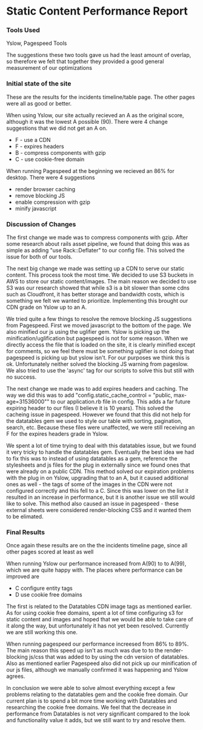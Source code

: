 # Static Content Performance Report

### Tools Used
Yslow, Pagespeed Tools

The suggestions these two tools gave us had the least amount of overlap, so therefore we felt that together they provided a good general measurement of our optimizations

### Initial state of the site
These are the results for the incidents timeline/table page. The other pages were all as good or better.

When using Yslow, our site actually recieved an A as the original score, although it was the lowest A possible (90).  There were 4 change suggestions that we did not get an A on.
* F - use a CDN
* F - expires headers
* B - compress components with gzip
* C - use cookie-free domain

When running Pagespeed at the beginning we recieved an 86% for desktop.  There were 4 suggestions
* render browser caching
* remove blocking JS
* enable compression with gzip
* minify javascript


### Discussion of Changes
The first change we made was to compress components with gzip.  After some research about rails asset pipeline, we found that doing this was as simple as adding "use Rack::Deflater" to our config file.  This solved the issue for both of our tools.

The next big change we made was setting up a CDN to serve our static content.  This process took the most time.  We decided to use S3 buckets in AWS to store our static content/images.  The main reason we decided to use S3 was our research showed that while s3 is a bit slower than some cdns such as Cloudfront, it has better storage and bandwidth costs, which is something we felt we wanted to prioritize.  Implementing this brought our CDN grade on Yslow up to an A.

We tried quite a few things to resolve the remove blocking JS suggestions from Pagespeed. First we moved javascript to the bottom of the page. We also minified our js using the uglifier gem.  Yslow is picking up the minification/uglification but pagespeed is not for some reason.  When we directly access the file that is loaded on the site, it is clearly minified except for comments, so we feel there must be something uglifier is not doing that pagespeed is picking up but yslow isn't.  For our purposes we think this is ok. Unfortunately neither solved the blocking JS warning from pageslow.  We also tried to use the 'async' tag for our scripts to solve this but still with no success.

The next change we made was to add expires headers and caching.  The way we did this was to add "config.static_cache_control = "public, max-age=31536000"" to our application.rb file in config.  This adds a far future expiring header to our files (I believe it is 10 years).  This solved the cacheing issue in pagespeed.  However we found that this did not help for the datatables gem we used to style our table with sorting, pagination, search, etc.  Because these files were unaffected, we were still receiving an F for the expires headers grade in Yslow.  

We spent a lot of time trying to deal with this datatables issue, but we found it very tricky to handle the datatables gem.  Eventually the best idea we had to fix this was to instead of using datatables as a gem, reference the stylesheets and js files for the plug in externally since we found ones that were already on a public CDN.  This method solved our expiration problems with the plug in on Yslow, upgrading that to an A, but it caused additional ones as well - the tags of some of the images in the CDN were not configured correctly and this fell to a C.  Since this was lower on the list it resulted in an increase in performance, but it is another issue we still would like to solve.  This method also caused an issue in pagespeed - these external sheets were considered render-blocking CSS and it wanted them to be elimated.

### Final Results
Once again these results are on the the incidents timeline page, since all other pages scored at least as well

When running Yslow our performance increased from A(90) to to A(99), which we are quite happy with.  The places where performance can be improved are
* C configure entity tags
* D use cookie free domains

The first is related to the Datatables CDN image tags as mentioned earlier.   As for using cookie free domains, spent a lot of time configuring s3 for static content and images and hoped that we would be able to take care of it along the way, but unfortunately it has not yet been resolved.  Currently we are still working this one.

When running pagespeed our performance increesed from 86% to 89%. The main reason this speed up isn't as much was due to to the render-blocking js/css that was added to by using the cdn version of datatables.  Also as mentioned earlier Pagespeed also did not pick up our minification of our js files, although we manually confirmed it was happening and Yslow agrees.

In conclusion we were able to solve almost everything except a few problems relating to the datatables gem and the cookie free domain.  Our current plan is to spend a bit more time working with Datatables and researching the cookie free domains. We feel that the decrease in performance from Datatables is not very significant compared to the look and functionality value it adds, but we still want to try and resolve them.
